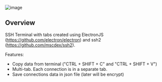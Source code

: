 ![image](https://github.com/4LAR/sRemote/assets/18627440/8ec20a7b-10c1-4cb4-9120-25113e50731b)

## Overview
SSH Terminal with tabs created using ElectronJS (https://github.com/electron/electron) and ssh2 (https://github.com/mscdex/ssh2).

Features:
  - Copy data from terminal ("CTRL + SHIFT + C" and "CTRL + SHIFT + V")
  - Multi-tab. Each connection is in a separate tab.
  - Save connections data in json file (later will be encrypt)
